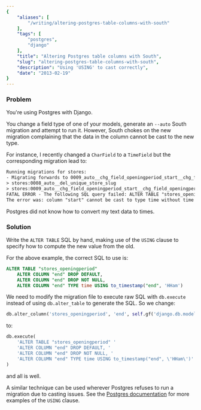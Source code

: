 ```yaml
---
{
    "aliases": [
        "/writing/altering-postgres-table-columns-with-south"
    ],
    "tags": [
        "postgres",
        "django"
    ],
    "title": "Altering Postgres table columns with South",
    "slug": "altering-postgres-table-columns-with-south",
    "description": "Using 'USING' to cast correctly",
    "date": "2013-02-19"
}
---
```



### Problem

You're using Postgres with Django.

You change a field type of one of your models, generate an `--auto`
South migration and attempt to run it. However, South chokes on the new
migration complaining that the data in the column cannot be cast to the
new type.

For instance, I recently changed a `CharField` to a `TimeField` but the
corresponding migration lead to:

```txt
Running migrations for stores:
- Migrating forwards to 0009_auto__chg_field_openingperiod_start__chg_field_openingperiod_end.
> stores:0008_auto__del_unique_store_slug
> stores:0009_auto__chg_field_openingperiod_start__chg_field_openingperiod_end
FATAL ERROR - The following SQL query failed: ALTER TABLE "stores_openingperiod" ALTER COLUMN "start" TYPE time, ALTER COLUMN "start" DROP NOT NULL, ALTER COLUMN "start" DROP DEFAULT;
The error was: column "start" cannot be cast to type time without time zone
```

Postgres did not know how to convert my text data to times.

### Solution

Write the `ALTER TABLE` SQL by hand, making use of the `USING` clause to
specify how to compute the new value from the old.

For the above example, the correct SQL to use is:

``` sql
ALTER TABLE "stores_openingperiod" 
    ALTER COLUMN "end" DROP DEFAULT, 
    ALTER COLUMN "end" DROP NOT NULL, 
    ALTER COLUMN "end" TYPE time USING to_timestamp("end", 'HHam')
```

We need to modify the migration file to execute raw SQL with
`db.execute` instead of using `db.alter_table` to generate the SQL. So
we change:

``` python
db.alter_column('stores_openingperiod', 'end', self.gf('django.db.models.fields.TimeField')(null=True))
```

to:

``` python
db.execute(
    'ALTER TABLE "stores_openingperiod" '
    'ALTER COLUMN "end" DROP DEFAULT, '
    'ALTER COLUMN "end" DROP NOT NULL, '
    'ALTER COLUMN "end" TYPE time USING to_timestamp("end", \'HHam\')'
)
```

and all is well.

A similar technique can be used wherever Postgres refuses to run a
migration due to casting issues. See the [Postgres
documentation](http://www.postgresql.org/docs/9.1/static/sql-altertable.html)
for more examples of the `USING` clause.
